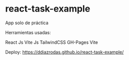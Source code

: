 # react-task-example

App solo de práctica

Herramientas usadas:

React Js
Vite Js
TailwindCSS
GH-Pages Vite

Deploy: https://ddiazrodas.github.io/react-task-example/
